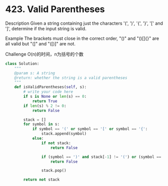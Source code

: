 # 423. Valid Parentheses
Description
Given a string containing just the characters '(', ')', '{', '}', '[' and ']', determine if the input string is valid.

Example
The brackets must close in the correct order, "()" and "()[]{}" are all valid but "(]" and "([)]" are not.

Challenge
O(n)的时间，n为括号的个数




```python
class Solution:
    """
    @param s: A string
    @return: whether the string is a valid parentheses
    """
    def isValidParentheses(self, s):
        # write your code here
        if s is None or len(s) == 0:
            return True
        if len(s) % 2 != 0:
            return False

        stack = []
        for symbol in s:
            if symbol == '(' or symbol == '[' or symbol == '{':
                stack.append(symbol)
            else:
                if not stack:
                    return False

                if (symbol == ')' and stack[-1] != '(') or (symbol == '}' and stack[-1] != '{') or (symbol == ']' and stack[-1] != '['):
                    return False

                stack.pop()

        return not stack
```
